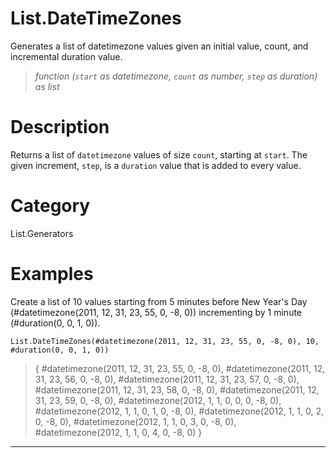 ﻿# List.DateTimeZones
Generates a list of datetimezone values given an initial value, count, and incremental duration value.
> _function (<code>start</code> as datetimezone, <code>count</code> as number, <code>step</code> as duration) as list_
# Description 
Returns a list of <code>datetimezone</code> values of size <code>count</code>, starting at <code>start</code>. The given increment, <code>step</code>, is a <code>duration</code> value that is added to every value.
# Category 
List.Generators
# Examples 
Create a list of 10 values starting from 5 minutes before New Year's Day (#datetimezone(2011, 12, 31, 23, 55, 0, -8, 0)) incrementing by 1 minute (#duration(0, 0, 1, 0)).
```
List.DateTimeZones(#datetimezone(2011, 12, 31, 23, 55, 0, -8, 0), 10, #duration(0, 0, 1, 0))
```
> {
    #datetimezone(2011, 12, 31, 23, 55, 0, -8, 0),
    #datetimezone(2011, 12, 31, 23, 56, 0, -8, 0),
    #datetimezone(2011, 12, 31, 23, 57, 0, -8, 0),
    #datetimezone(2011, 12, 31, 23, 58, 0, -8, 0),
    #datetimezone(2011, 12, 31, 23, 59, 0, -8, 0),
    #datetimezone(2012, 1, 1, 0, 0, 0, -8, 0),
    #datetimezone(2012, 1, 1, 0, 1, 0, -8, 0),
    #datetimezone(2012, 1, 1, 0, 2, 0, -8, 0),
    #datetimezone(2012, 1, 1, 0, 3, 0, -8, 0),
    #datetimezone(2012, 1, 1, 0, 4, 0, -8, 0)
}
***
